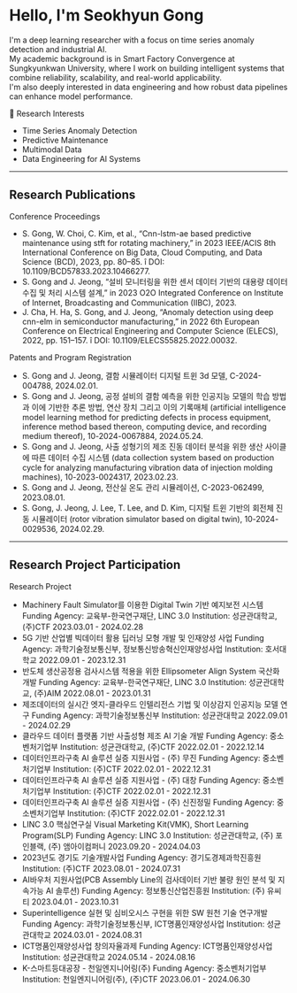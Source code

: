 # Hello, I'm Seokhyun Gong

I'm a deep learning researcher with a focus on time series anomaly detection and industrial AI.  
My academic background is in Smart Factory Convergence at Sungkyunkwan University, where I work on building intelligent systems that combine reliability, scalability, and real-world applicability.  
I'm also deeply interested in data engineering and how robust data pipelines can enhance model performance.

🧠 Research Interests
- Time Series Anomaly Detection
- Predictive Maintenance
- Multimodal Data
- Data Engineering for AI Systems

---

## Research Publications

Conference Proceedings
- S. Gong, W. Choi, C. Kim, et al., “Cnn-lstm-ae based predictive maintenance using stft for rotating machinery,” in 2023 IEEE/ACIS 8th International Conference on Big Data, Cloud Computing, and Data Science (BCD), 2023, pp. 80–85. î DOI: 10.1109/BCD57833.2023.10466277.
- S. Gong and J. Jeong, “설비 모니터링을 위한 센서 데이터 기반의 대용량 데이터 수집 및 처리 시스템 설계,” in 2023 O2O Integrated Conference on Institute of Internet, Broadcasting and Communication (IIBC), 2023.
- J. Cha, H. Ha, S. Gong, and J. Jeong, “Anomaly detection using deep cnn-elm in semiconductor manufacturing,” in 2022 6th European Conference on Electrical Engineering and Computer Science (ELECS), 2022, pp. 151–157. î DOI: 10.1109/ELECS55825.2022.00032.

Patents and Program Registration
- S. Gong and J. Jeong, 결함 시뮬레이터 디지털 트윈 3d 모델, C-2024-004788, 2024.02.01.
- S. Gong and J. Jeong, 공정 설비의 결함 예측을 위한 인공지능 모델의 학습 방법과 이에 기반한 추론 방법, 연산 장치 그리고 이의 기록매체 (artificial intelligence model learning method for predicting defects in process equipment, inference method based thereon, computing device, and recording medium thereof), 10-2024-0067884, 2024.05.24.
- S. Gong and J. Jeong, 사출 성형기의 제조 진동 데이터 분석을 위한 생산 사이클에 따른 데이터 수집 시스템 (data collection system based on production cycle for analyzing manufacturing vibration data of injection molding machines), 10-2023-0024317, 2023.02.23.
- S. Gong and J. Jeong, 전산실 온도 관리 시뮬레이션, C-2023-062499, 2023.08.01.
- S. Gong, J. Jeong, J. Lee, T. Lee, and D. Kim, 디지털 트윈 기반의 회전체 진동 시뮬레이터 (rotor vibration simulator based on digital twin), 10-2024-0029536, 2024.02.29.

---

## Research Project Participation

Research Project
- Machinery Fault Simulator를 이용한 Digital Twin 기반 예지보전 시스템
  Funding Agency: 교육부-한국연구재단, LINC 3.0
  Institution: 성균관대학교, (주)CTF
  2023.03.01 - 2024.02.28
- 5G 기반 산업별 빅데이터 활용 딥러닝 모형 개발 및 인재양성 사업
  Funding Agency: 과학기술정보통신부, 정보통신방송혁신인재양성사업
  Institution: 호서대학교
  2022.09.01 - 2023.12.31
- 반도체 생산공정용 검사시스템 적용을 위한 Ellipsometer Align System 국산화 개발
  Funding Agency: 교육부-한국연구재단, LINC 3.0
  Institution: 성균관대학교, (주)AIM
  2022.08.01 - 2023.01.31
- 제조데이터의 실시간 엣지-클라우드 인텔리전스 기법 및 이상감지 인공지능 모델 연구
  Funding Agency: 과학기술정보통신부
  Institution: 성균관대학교
  2022.09.01 - 2024.02.29
- 클라우드 데이터 플랫폼 기반 사출성형 제조 AI 기술 개발
  Funding Agency: 중소벤처기업부
  Institution: 성균관대학교, (주)CTF
  2022.02.01 - 2022.12.14
- 데이터인프라구축 AI 솔루션 실증 지원사업 - (주) 무진
  Funding Agency: 중소벤처기업부
  Institution: (주)CTF
  2022.02.01 - 2022.12.31
- 데이터인프라구축 AI 솔루션 실증 지원사업 - (주) 대창
  Funding Agency: 중소벤처기업부
  Institution: (주)CTF
  2022.02.01 - 2022.12.31
- 데이터인프라구축 AI 솔루션 실증 지원사업 - (주) 신진정밀
  Funding Agency: 중소벤처기업부
  Institution: (주)CTF
  2022.02.01 - 2022.12.31
- LINC 3.0 핵심연구실 Visual Marketing Kit(VMK), Short Learning Program(SLP)
  Funding Agency: LINC 3.0
  Institution: 성균관대학교, (주) 포인블랙, (주) 앰아이컴퍼니
  2023.09.20 - 2024.04.03
- 2023년도 경기도 기술개발사업
  Funding Agency: 경기도경제과학진흥원
  Institution: (주)CTF
  2023.08.01 - 2024.07.31
- AI바우처 지원사업(PCB Assembly Line의 검사데이터 기반 불량 원인 분석 및 지속가능 AI 솔루션)
  Funding Agency: 정보통신산업진흥원
  Institution: (주) 유씨티
  2023.04.01 - 2023.10.31
- Superintelligence 실현 및 심비오시스 구현을 위한 SW 원천 기술 연구개발
  Funding Agency: 과학기술정보통신부, ICT명품인재양성사업
  Institution: 성균관대학교
  2024.03.01 - 2024.08.31
- ICT명품인재양성사업 창의자율과제
  Funding Agency: ICT명품인재양성사업
  Institution: 성균관대학교
  2024.05.14 - 2024.08.16
- K-스마트등대공장 - 천일엔지니어링(주)
  Funding Agency: 중소벤처기업부
  Institution: 천일엔지니어링(주), (주)CTF
  2023.06.01 - 2024.06.30
